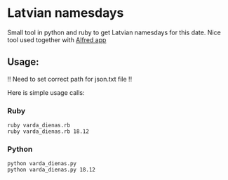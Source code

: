 # Latvian namesdays

Small tool in python and ruby to get Latvian namesdays for this date.
Nice tool used together with [Alfred app](http://www.alfredapp.com/)

## Usage:

!! Need to set correct path for json.txt file !!

Here is simple usage calls:

### Ruby

    ruby varda_dienas.rb
    ruby varda_dienas.rb 18.12
    
### Python

    python varda_dienas.py
    python varda_dienas.py 18.12